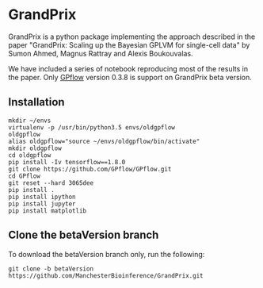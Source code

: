 # GrandPrix
GrandPrix is a python package implementing the approach described in the paper "GrandPrix: Scaling up the Bayesian GPLVM for single-cell data" by Sumon Ahmed, Magnus Rattray and Alexis Boukouvalas.

We have included a series of notebook reproducing most of the results in the paper. Only [GPflow](https://github.com/GPflow/GPflow) version 0.3.8 is support on GrandPrix beta version.

## Installation
<!--
1. Install tensorflow - 'pip install tensorflow'
1. Install GPflow. Only GPflow version 0.3.8 is support on GrandPrix beta version. See [here](https://github.com/GPflow/GPflow) for more ifnormation. 
-->
<!--
```
git clone https://github.com/GPflow/GPflow.git
cd GPflow
git checkout 0.3.9
pip install .
```
-->
```
mkdir ~/envs
virtualenv -p /usr/bin/python3.5 envs/oldgpflow
oldgpflow
alias oldgpflow="source ~/envs/oldgpflow/bin/activate"
mkdir oldgpflow
cd oldgpflow
pip install -Iv tensorflow==1.8.0
git clone https://github.com/GPflow/GPflow.git 
cd GPflow
git reset --hard 3065dee
pip install .
pip install ipython
pip install jupyter
pip install matplotlib
```
## Clone the betaVersion branch 

To download the betaVersion branch only, run the following:

```
git clone -b betaVersion https://github.com/ManchesterBioinference/GrandPrix.git
```


